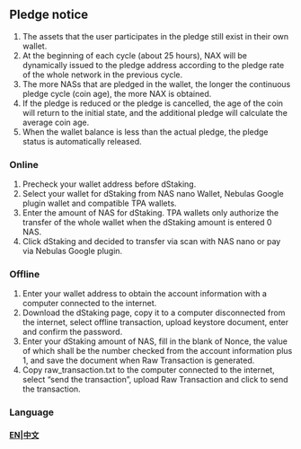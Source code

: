 ## Pledge notice
1. The assets that the user participates in the pledge still exist in their own wallet.
2. At the beginning of each cycle (about 25 hours), NAX will be dynamically issued to the pledge address according to the pledge rate of the whole network in the previous cycle.
3. The more NASs that are pledged in the wallet, the longer the continuous pledge cycle (coin age), the more NAX is obtained.
4. If the pledge is reduced or the pledge is cancelled, the age of the coin will return to the initial state, and the additional pledge will calculate the average coin age.
5. When the wallet balance is less than the actual pledge, the pledge status is automatically released.

### Online
1. Precheck your wallet address before dStaking.
2. Select your wallet for dStaking from NAS nano Wallet, Nebulas Google plugin wallet and compatible TPA wallets.
3. Enter the amount of NAS for dStaking. TPA wallets only authorize the transfer of the whole wallet when the dStaking amount is entered 0 NAS.
4. Click dStaking and decided to transfer via scan with NAS nano or pay via Nebulas Google plugin.


### Offline
1. Enter your wallet address to obtain the account information with a computer connected to the internet.
2. Download the dStaking page, copy it to a computer disconnected from the internet, select offline transaction, upload keystore document, enter and confirm the password.
3. Enter your dStaking amount of NAS, fill in the blank of Nonce, the value of which shall be the number checked from the account information plus 1, and save the document when Raw Transaction is generated. 
4. Copy raw_transaction.txt to the computer connected to the internet, select “send the transaction”, upload Raw Transaction and click to send the transaction.

### Language
#### [EN](README.md)|[中文](README.zh.md)